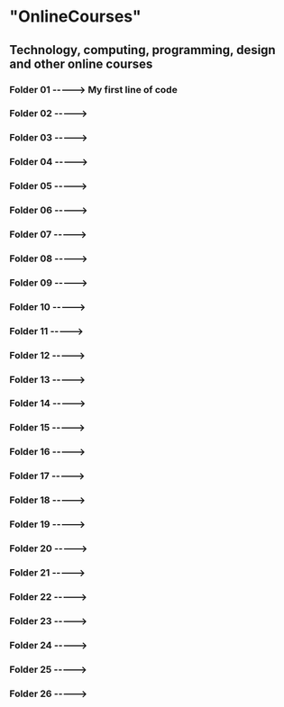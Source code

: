 # "OnlineCourses"
## Technology, computing, programming, design and other online courses
### Folder 01 -----> My first line of code
### Folder 02 -----> 
### Folder 03 -----> 
### Folder 04 -----> 
### Folder 05 -----> 
### Folder 06 -----> 
### Folder 07 -----> 
### Folder 08 -----> 
### Folder 09 -----> 
### Folder 10 -----> 
### Folder 11 -----> 
### Folder 12 -----> 
### Folder 13 -----> 
### Folder 14 -----> 
### Folder 15 -----> 
### Folder 16 -----> 
### Folder 17 -----> 
### Folder 18 -----> 
### Folder 19 -----> 
### Folder 20 -----> 
### Folder 21 -----> 
### Folder 22 -----> 
### Folder 23 -----> 
### Folder 24 -----> 
### Folder 25 -----> 
### Folder 26 -----> 